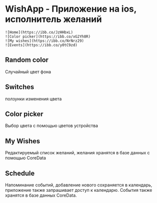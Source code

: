 # WishApp - Приложение на ios, исполнитель желаний

    ![Home](https://ibb.co/JzHHbxL)
    ![Color picker](https://ibb.co/xG2Yh8R)
    ![My wishes](https://ibb.co/NrNrz29)
    ![Events](https://ibb.co/y0tC9zd)
## Random color  
  Случайный цвет фона
## Switches 
  ползунки изменения цвета
## Color picker 
  Выбор цвета с помощью цветов устройства
## My Wishes 
  Редактируемый список желаний, желания хранятся в базе данных с помощью CoreData
## Schedule 
  Напоминание событий, добавление нового сохраняется в календарь, 
приложение также запрашивает доступ к календарю. События также хранятся в базе данных CoreData.


